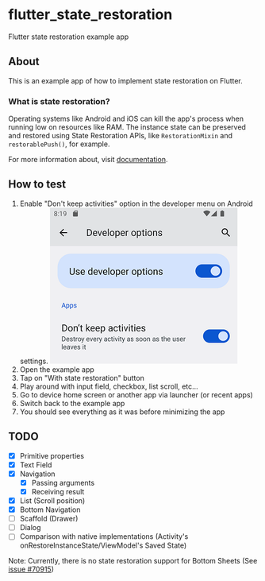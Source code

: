 # flutter_state_restoration

Flutter state restoration example app

## About

This is an example app of how to implement state restoration on Flutter.

### What is state restoration?

Operating systems like Android and iOS can kill the app's process when running low on resources like RAM.
The instance state can be preserved and restored using State Restoration APIs, like `RestorationMixin` and `restorablePush()`, for example.

For more information about, visit [documentation](https://flutter.dev/go/state-restoration-design).

## How to test

1. Enable "Don't keep activities" option in the developer menu on Android settings.
  ![Enable "Don't keep activities" on developer options](/docs/dont_keep_activities.png)
2. Open the example app
3. Tap on "With state restoration" button
4. Play around with input field, checkbox, list scroll, etc...
5. Go to device home screen or another app via launcher (or recent apps)
6. Switch back to the example app
7. You should see everything as it was before minimizing the app

## TODO

- [X] Primitive properties
- [X] Text Field
- [X] Navigation
  - [X] Passing arguments
  - [X] Receiving result
- [X] List (Scroll position)
- [X] Bottom Navigation
- [ ] Scaffold (Drawer)
- [ ] Dialog
- [ ] Comparison with native implementations (Activity's onRestoreInstanceState/ViewModel's Saved State)

Note: Currently, there is no state restoration support for Bottom Sheets (See [issue #70915](https://github.com/flutter/flutter/issues/70915))